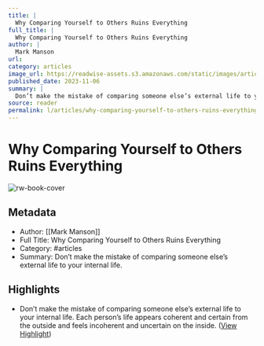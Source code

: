 ```yaml
---
title: |
  Why Comparing Yourself to Others Ruins Everything
full_title: |
  Why Comparing Yourself to Others Ruins Everything
author: |
  Mark Manson
url: 
category: articles
image_url: https://readwise-assets.s3.amazonaws.com/static/images/article4.6bc1851654a0.png
published_date: 2023-11-06
summary: |
  Don’t make the mistake of comparing someone else’s external life to your internal life.
source: reader
permalink: l/articles/why-comparing-yourself-to-others-ruins-everything
---
```

# Why Comparing Yourself to Others Ruins Everything

![rw-book-cover](https://readwise-assets.s3.amazonaws.com/static/images/article4.6bc1851654a0.png)

## Metadata
- Author: [[Mark Manson]]
- Full Title: Why Comparing Yourself to Others Ruins Everything
- Category: #articles
- Summary: Don’t make the mistake of comparing someone else’s external life to your internal life.

## Highlights
- Don’t make the mistake of comparing someone else’s external life to your internal life. Each person’s life appears coherent and certain from the outside and feels incoherent and uncertain on the inside. ([View Highlight](https://read.readwise.io/read/01hejmkr47ah8a8m44r8tctvvx))


